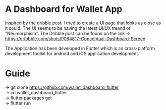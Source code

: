 # A Dashboard for Wallet App

Inspired by the dribble post. I tried to create a UI page that looks as close as it could. The UI seems to be having the latest UI/UX treand of "Neumorphism". The Dribble post can be found on the link -> https://dribbble.com/shots/9084817-Conceptual-Dashboard-Screen. 

The Application has been developed in Flutter which is an cross-platform development toolkit for android and iOS application development. 

# Guide

-> git clone https://github.com/wallet_dashboard_flutter </br>
-> cd wallet_dashboard_flutter </br>
-> flutter packages get </br>
-> flutter run</br>
